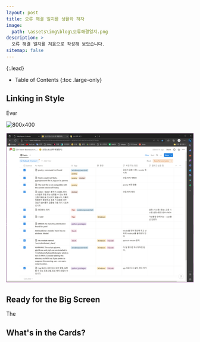 ```yaml
---
layout: post
title: 오류 해결 일지를 생활화 하자
image: 
  path: \assets\img\blog\오류해결일지.png
description: >
  오류 해결 일지를 처음으로 작성해 보았습니다.
sitemap: false
---
```



{:.lead}



- Table of Contents
{:toc .large-only}

## Linking in Style

Ever 

![800x400]("\assets\img\blog\오류해결일지.png" "Large example image")

![800x400](\assets\img\blog\오류해결일지.png "Large example image")
 
## Ready for the Big Screen

The 
 
## What's in the Cards?





